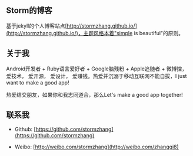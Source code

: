 ## Storm的博客

基于jekyll的个人博客站点[http://stormzhang.github.io/](http://stormzhang.github.io/)，主题风格本着"simple is beautiful"的原则。

## 关于我

Android开发者 + Ruby语言爱好者 + Google脑残粉 + Apple追随者 + 微博控，爱技术， 爱开源， 爱设计， 爱赚钱。热爱并沉溺于移动互联网不能自拔，I just want to make a good app!

热爱结交朋友，如果你和我志同道合，那么Let's make a good app together!

## 联系我

* Github: [https://github.com/stormzhang](https://github.com/stormzhang)

* Weibo: [http://weibo.com/stormzhang](http://weibo.com/zhangqi8)